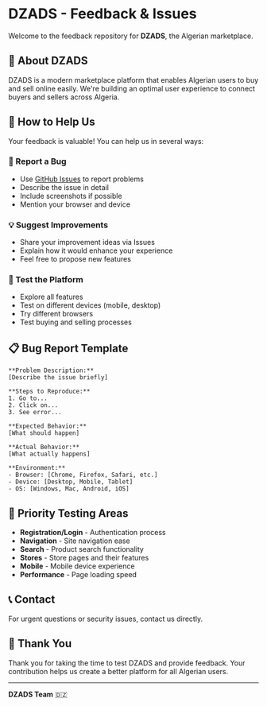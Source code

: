 # DZADS - Feedback & Issues

Welcome to the feedback repository for **DZADS**, the Algerian marketplace.

## 🚀 About DZADS

DZADS is a modern marketplace platform that enables Algerian users to buy and sell online easily. We're building an optimal user experience to connect buyers and sellers across Algeria.

## 📝 How to Help Us

Your feedback is valuable! You can help us in several ways:

### 🐛 Report a Bug
- Use [GitHub Issues](../../issues) to report problems
- Describe the issue in detail
- Include screenshots if possible
- Mention your browser and device

### 💡 Suggest Improvements
- Share your improvement ideas via Issues
- Explain how it would enhance your experience
- Feel free to propose new features

### 🧪 Test the Platform
- Explore all features
- Test on different devices (mobile, desktop)
- Try different browsers
- Test buying and selling processes

## 📋 Bug Report Template

```
**Problem Description:**
[Describe the issue briefly]

**Steps to Reproduce:**
1. Go to...
2. Click on...
3. See error...

**Expected Behavior:**
[What should happen]

**Actual Behavior:**
[What actually happens]

**Environment:**
- Browser: [Chrome, Firefox, Safari, etc.]
- Device: [Desktop, Mobile, Tablet]
- OS: [Windows, Mac, Android, iOS]
```

## 🎯 Priority Testing Areas

- **Registration/Login** - Authentication process
- **Navigation** - Site navigation ease
- **Search** - Product search functionality
- **Stores** - Store pages and their features
- **Mobile** - Mobile device experience
- **Performance** - Page loading speed

## 📞 Contact

For urgent questions or security issues, contact us directly.

## 🙏 Thank You

Thank you for taking the time to test DZADS and provide feedback. Your contribution helps us create a better platform for all Algerian users.

---

**DZADS Team** 🇩🇿
